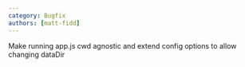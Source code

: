 ```yaml
---
category: Bugfix
authors: [matt-fidd]
---
```


Make running app.js cwd agnostic and extend config options to allow changing dataDir
